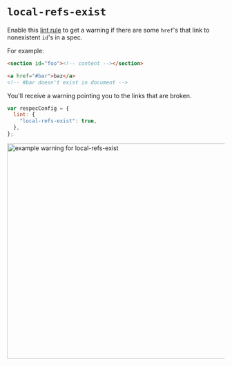 # `local-refs-exist`

Enable this [lint rule](lint) to get a warning if there are some `href`'s that link to nonexistent `id`'s in a spec.

For example:

```html "illegalExample": "Broken local reference."
<section id="foo"><!-- content --></section>

<a href="#bar">baz</a>
<!-- #bar doesn't exist in document -->
```

You'll receive a warning pointing you to the links that are broken.

```js "example": "Enable local-refs-exist linter rule."
var respecConfig = {
  lint: {
    "local-refs-exist": true,
  },
};
```

<img alt="example warning for local-refs-exist" src="https://user-images.githubusercontent.com/8426945/40004984-92f30f1a-57b4-11e8-8b8e-1f2eae4c6d54.png" width="855" height="498" loading="lazy">
